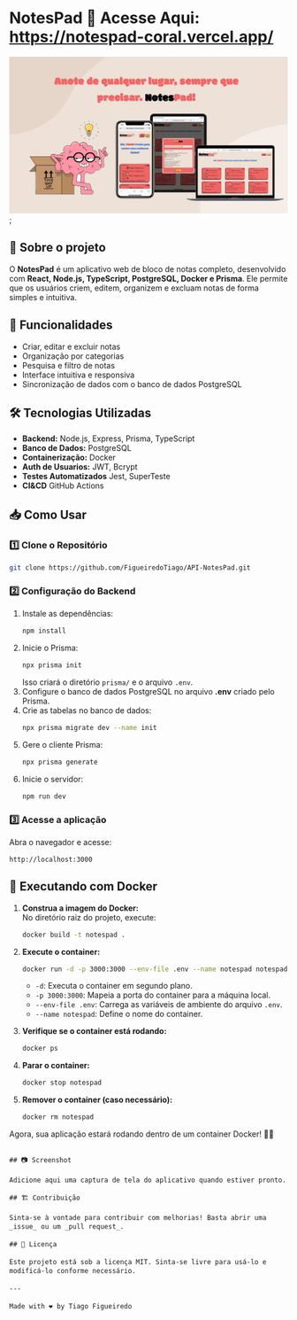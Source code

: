 # NotesPad 📝 Acesse Aqui: https://notespad-coral.vercel.app/

![NotesPad](https://raw.githubusercontent.com/FigueiredoTiago/NotesPad-ReactTS/ecab4cef7b01af96139e0ab5b6b924181feb24f6/src/assets/img/background.svg);

## 📌 Sobre o projeto

O **NotesPad** é um aplicativo web de bloco de notas completo, desenvolvido com **React, Node.js, TypeScript, PostgreSQL, Docker e Prisma**. Ele permite que os usuários criem, editem, organizem e excluam notas de forma simples e intuitiva.

## 🚀 Funcionalidades

- Criar, editar e excluir notas
- Organização por categorias
- Pesquisa e filtro de notas
- Interface intuitiva e responsiva
- Sincronização de dados com o banco de dados PostgreSQL

## 🛠 Tecnologias Utilizadas

- **Backend:** Node.js, Express, Prisma, TypeScript
- **Banco de Dados:** PostgreSQL
- **Containerização:** Docker
- **Auth de Usuarios:** JWT, Bcrypt
- **Testes Automatizados** Jest, SuperTeste
- **CI&CD** GitHub Actions

## 📥 Como Usar

### 1️⃣ Clone o Repositório

```bash
git clone https://github.com/FigueiredoTiago/API-NotesPad.git
```

### 2️⃣ Configuração do Backend

1. Instale as dependências:
   ```bash
   npm install
   ```
2. Inicie o Prisma:
   ```bash
   npx prisma init
   ```
   Isso criará o diretório `prisma/` e o arquivo `.env`.
3. Configure o banco de dados PostgreSQL no arquivo **.env** criado pelo Prisma.
4. Crie as tabelas no banco de dados:
   ```bash
   npx prisma migrate dev --name init
   ```
5. Gere o cliente Prisma:
   ```bash
   npx prisma generate
   ```
6. Inicie o servidor:
   ```bash
   npm run dev
   ```

### 3️⃣ Acesse a aplicação

Abra o navegador e acesse:

```
http://localhost:3000
```

## 🐳 Executando com Docker

1. **Construa a imagem do Docker:**  
   No diretório raiz do projeto, execute:

   ```bash
   docker build -t notespad .
   ```

2. **Execute o container:**

   ```bash
   docker run -d -p 3000:3000 --env-file .env --name notespad notespad
   ```

   - `-d`: Executa o container em segundo plano.
   - `-p 3000:3000`: Mapeia a porta do container para a máquina local.
   - `--env-file .env`: Carrega as variáveis de ambiente do arquivo `.env`.
   - `--name notespad`: Define o nome do container.

3. **Verifique se o container está rodando:**

   ```bash
   docker ps
   ```

4. **Parar o container:**

   ```bash
   docker stop notespad
   ```

5. **Remover o container (caso necessário):**
   ```bash
   docker rm notespad
   ```

Agora, sua aplicação estará rodando dentro de um container Docker! 🚀🐳

```

## 📷 Screenshot

Adicione aqui uma captura de tela do aplicativo quando estiver pronto.

## 🏗️ Contribuição

Sinta-se à vontade para contribuir com melhorias! Basta abrir uma _issue_ ou um _pull request_.

## 📜 Licença

Este projeto está sob a licença MIT. Sinta-se livre para usá-lo e modificá-lo conforme necessário.

---

Made with ❤️ by Tiago Figueiredo
```
